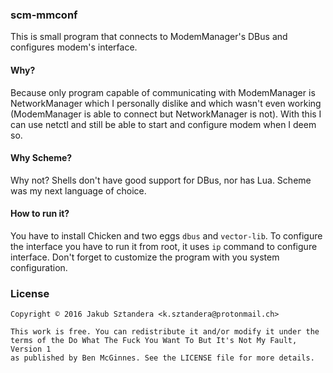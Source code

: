 ### scm-mmconf
This is small program that connects to ModemManager's DBus and configures modem's interface.

#### Why?
Because only program capable of communicating with ModemManager is NetworkManager which I personally dislike and which wasn't even working (ModemManager is able to connect but NetworkManager is not). With this I can use netctl and still be able to start and configure modem when I deem so.

#### Why Scheme?
Why not? Shells don't have good support for DBus, nor has Lua. Scheme was my next language of choice.

#### How to run it?
You have to install Chicken and two eggs `dbus` and `vector-lib`. To configure the interface you have to run it from root, it uses `ip` command to configure interface. Don't forget to customize the program with you system configuration.

### License
```
Copyright © 2016 Jakub Sztandera <k.sztandera@protonmail.ch>

This work is free. You can redistribute it and/or modify it under the
terms of the Do What The Fuck You Want To But It's Not My Fault, Version 1
as published by Ben McGinnes. See the LICENSE file for more details.
```


